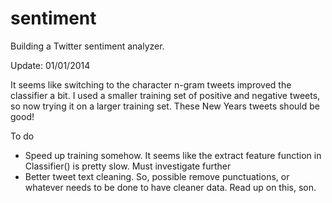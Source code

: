 sentiment
=========

Building a Twitter sentiment analyzer.


Update: 01/01/2014

It seems like switching to the character n-gram tweets improved the classifier a bit. I used a smaller training set of positive and negative tweets, so now trying it on a larger training set. These New Years tweets should be good!

To do
* Speed up training somehow. It seems like the extract feature function in Classifier() is pretty slow. Must investigate further
* Better tweet text cleaning. So, possible remove punctuations, or whatever needs to be done to have cleaner data. Read up on this, son.


